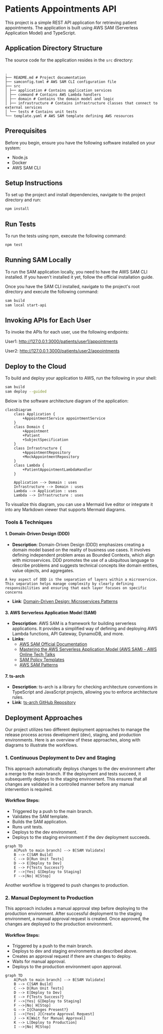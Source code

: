 # Patients Appointments API

This project is a simple REST API application for retrieving patient appointments. The application is built using AWS SAM (Serverless Application Model) and TypeScript.

## Application Directory Structure

The source code for the application resides in the `src` directory:
```

.
├── README.md # Project documentation
├── samconfig.toml # AWS SAM CLI configuration file
├── src
│ ├── application # Contains application services
│ ├── command # Contains AWS Lambda handlers
│ ├── domain # Contains the domain model and logic
│ ├── infrastructure # Contains infrastructure classes that connect to external services
│ └── tests # Contains unit tests
└── template.yaml # AWS SAM template defining AWS resources
```

## Prerequisites

Before you begin, ensure you have the following software installed on your system:

-   Node.js
-   Docker
-   AWS SAM CLI

## Setup Instructions

To set up the project and install dependencies, navigate to the project directory and run:

```bash
npm install
```

## Run Tests

To run the tests using npm, execute the following command:

```bash
npm test
```

## Running SAM Locally

To run the SAM application locally, you need to have the AWS SAM CLI installed. If you haven't installed it yet, follow the official installation guide.

Once you have the SAM CLI installed, navigate to the project's root directory and execute the following command:

```bash
sam build
sam local start-api
```

## Invoking APIs for Each User

To invoke the APIs for each user, use the following endpoints:

User1: http://127.0.0.1:3000/patients/user1/appointments

User2: http://127.0.0.1:3000/patients/user2/appointments

## Deploy to the Cloud

To build and deploy your application to AWS, run the following in your shell:

```bash
sam build
sam deploy --guided
```

Below is the software architecture diagram of the application:

```mermaid
classDiagram
    class Application {
        +AppointmentService appointmentService
    }
    class Domain {
        +Appointment
        +Patient
        +SubjectSpecification
    }
    class Infrastructure {
        +AppointmentRepository
        +MockAppointmentRepository
    }
    class Lambda {
        +PatientAppointmentLambdaHandler
    }

    Application --> Domain : uses
    Infrastructure --> Domain : uses
    Lambda --> Application : uses
    Lambda --> Infrastructure : uses

```

To visualize this diagram, you can use a Mermaid live editor or integrate it into any Markdown viewer that supports Mermaid diagrams.

### Tools & Techniques

#### 1. **Domain-Driven Design (DDD)**
   - **Description**: Domain-Driven Design (DDD) emphasizes creating a domain model based on the reality of business use cases. It involves defining independent problem areas as Bounded Contexts, which align with microservices. DDD promotes the use of a ubiquitous language to describe problems and suggests technical concepts like domain entities, value objects, and aggregates.

    A key aspect of DDD is the separation of layers within a microservice. This separation helps manage complexity by clearly defining responsibilities and ensuring that each layer focuses on specific concerns
   - **Link**: [Domain-Driven Design: Microservices Patterns](https://learn.microsoft.com/en-us/dotnet/architecture/microservices/microservice-ddd-cqrs-patterns/ddd-oriented-microservice)


#### 3. **AWS Serverless Application Model (SAM)**
   - **Description**: AWS SAM is a framework for building serverless applications. It provides a simplified way of defining and deploying AWS Lambda functions, API Gateway, DynamoDB, and more.
   - **Links**:
     - [AWS SAM Official Documentation](https://docs.aws.amazon.com/serverless-application-model/latest/developerguide/what-is-sam.html)
     - [Mastering the AWS Serverless Application Model (AWS SAM) - AWS Online Tech Talks](https://www.youtube.com/watch?v=QBBewrKR1qg)
     - [SAM Policy Templates](https://docs.aws.amazon.com/serverless-application-model/latest/developerguide/serverless-policy-templates.html)
     - [AWS SAM Patterns](https://serverlessland.com/patterns?framework=SAM)

#### 7. **ts-arch**
   - **Description**: ts-arch is a library for checking architecture conventions in TypeScript and JavaScript projects, allowing you to enforce architecture rules.
   - **Link**: [ts-arch GitHub Repository](https://github.com/ts-arch/ts-arch)

## Deployment Approaches
Our project utilizes two different deployment approaches to manage the release process across development (dev), staging, and production environments. Here is an overview of these approaches, along with diagrams to illustrate the workflows.

### 1. Continuous Deployment to Dev and Staging
This approach automatically deploys changes to the dev environment after a merge to the main branch. If the deployment and tests succeed, it subsequently deploys to the staging environment. This ensures that all changes are validated in a controlled manner before any manual intervention is required.


#### Workflow Steps:

- Triggered by a push to the main branch.
- Validates the SAM template.
- Builds the SAM application.
- Runs unit tests.
- Deploys to the dev environment.
- Deploys to the staging environment if the dev deployment succeeds.

```mermaid
graph TD
    A[Push to main branch] --> B[SAM Validate]
    B --> C[SAM Build]
    C --> D[Run Unit Tests]
    D --> E[Deploy to Dev]
    E --> F{Tests Success?}
    F -->|Yes| G[Deploy to Staging]
    F -->|No| H[Stop]
```

Another workflow is triggered to push changes to production.

### 2. Manual Deployment to Production
This approach includes a manual approval step before deploying to the production environment. After successful deployment to the staging environment, a manual approval request is created. Once approved, the changes are deployed to the production environment.

#### Workflow Steps:

- Triggered by a push to the main branch.
- Deploys to dev and staging environments as described above.
- Creates an approval request if there are changes to deploy.
- Waits for manual approval.
- Deploys to the production environment upon approval.

```mermaid
graph TD
    A[Push to main branch] --> B[SAM Validate]
    B --> C[SAM Build]
    C --> D[Run Unit Tests]
    D --> E[Deploy to Dev]
    E --> F{Tests Success?}
    F -->|Yes| G[Deploy to Staging]
    F -->|No| H[Stop]
    G --> I{Changes Present?}
    I -->|Yes| J[Create Approval Request]
    J --> K[Wait for Manual Approval]
    K --> L[Deploy to Production]
    I -->|No| M[Stop]
```
